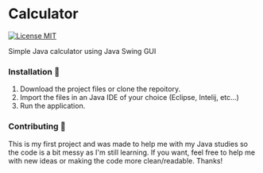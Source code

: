 # Calculator 
[![License MIT](https://img.shields.io/badge/license-MIT-blue.svg)](LICENSE)

Simple Java calculator using Java Swing GUI


### Installation 🔧

1. Download the project files or clone the repoitory. 
2. Import the files in an Java IDE of your choice (Eclipse, Intelij, etc...)
3. Run the application.

### Contributing 🚨
  
This is my first project and was made to help me with my Java studies so the code is a bit messy as I'm still learning. 
If you want, feel free to help me with new ideas or making the code more clean/readable. Thanks!


